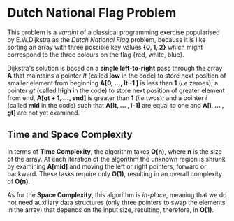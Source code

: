 # Dutch National Flag Problem

This problem is a *varaint* of a classical programming exercise popularised by E.W.Dijkstra as the *Dutch National Flag* problem, because it is like sorting an array with three possible key values **{0, 1, 2}** which might correspond to the three colours on the flag {red, white, blue}.

Dijkstra's solution is based on a **single left-to-right** pass through the array **A** that maintains a pointer *lt* (called **low** in the code) to store next position of smaller element from beginning **A[0, ..., lt -1 ]**  is less than **1** (*i.e* zeroes); a pointer *gt* (called **high** in the code) to store next position of greater element from end, **A[gt + 1, ..., end]** is greater than **1** (*i.e* twos); and a pointer *i* (called **mid** in the code) such that **A[lt, ... , i-1]** are equal to one and **A[i, ... , gt]** are not yet examined.

## Time and Space Complexity

In terms of **Time Complexity**, the algorithm takes **O(n)**, where **n** is the size of the array. At each iteration of the algorithm the unknown region is shrunk by examining **A[mid]** and moving the left or right pointers, forward or backward. These tasks require only **O(1)**, resulting in an overall complexity of **O(n)**.

As for the **Space Complexity**, this algorithm is *in-place*, meaning that we do not need auxiliary data structures (only three pointers to swap the elements in the array) that depends on the input size, resulting, therefore, in **O(1)**.
